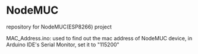 # NodeMUC
repository for NodeMUC(ESP8266) project

MAC_Address.ino:
used to find out the mac address of NodeMUC device,  in Arduino IDE's Serial Monitor, set it to "115200"

